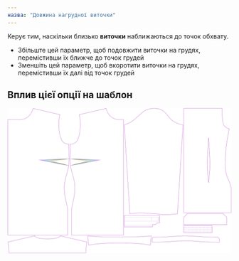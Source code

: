 ```yaml
---
назва: "Довжина нагрудної виточки"
---
```


Керує тим, наскільки близько **виточки** наближаються до точок обхвату.

- Збільште цей параметр, щоб подовжити виточки на грудях, перемістивши їх ближче до точок грудей
- Зменшіть цей параметр, щоб вкоротити виточки на грудях, перемістивши їх далі від точок грудей

## Вплив цієї опції на шаблон

![На цьому зображенні показано вплив цієї опції шляхом накладання декількох варіантів, які мають різне значення для цієї опції](simone_bustdartlength_sample.svg "Вплив цієї опції на шаблон")
